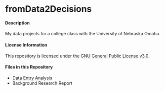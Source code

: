 # fromData2Decisions
#### Description
My data projects for a college class with the University of Nebraska Omaha.

#### License Information
This repository is licensed under the [GNU General Public License v3.0](https://github.com/kruppd/fromData2Decisions/blob/master/dataEntryAnalysis.md).

#### Files in this Repository
* [Data Entry Analysis](https://github.com/kruppd/fromData2Decisions/blob/master/LICENSE)
* Background Research Report
